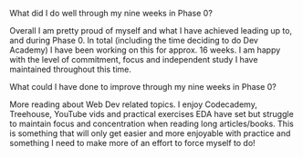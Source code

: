 What did I do well through my nine weeks in Phase 0?

Overall I am pretty proud of myself and what I have achieved leading up to, and during Phase 0. In total (including the time deciding to do Dev Academy) I have been working on this for approx. 16 weeks. I am happy with the level of commitment, focus and independent study I have maintained throughout this time.

What could I have done to improve through my nine weeks in Phase 0?

More reading about Web Dev related topics. I enjoy Codecademy, Treehouse, YouTube vids and practical exercises EDA have set but struggle to maintain focus and concentration when reading long articles/books. This is something that will only get easier and more enjoyable with practice and something I need to make more of an effort to force myself to do!

